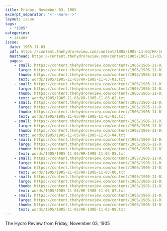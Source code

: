 ```yaml
---
title: Friday, November 03, 1905
excerpt_separator: "<!--more-->"
layout: issue
tags:
  - "1905"
categories:
  - issues
issue:
  date: 1905-11-03
  pdf: https://content.thehydroreview.com/content/1905/1905-11-03/HR-1905-11-03.pdf
  masthead: https://content.thehydroreview.com/content/1905/1905-11-03/masthead/HR-1905-11-03.jpg
  pages:
    - small: https://content.thehydroreview.com/content/1905/1905-11-03/small/HR-1905-11-03-01.jpg
      large: https://content.thehydroreview.com/content/1905/1905-11-03/large/HR-1905-11-03-01.jpg
      thumb: https://content.thehydroreview.com/content/1905/1905-11-03/thumbnails/HR-1905-11-03-01.jpg
      text: words/1905/1905-11-03/HR-1905-11-03-01.txt
    - small: https://content.thehydroreview.com/content/1905/1905-11-03/small/HR-1905-11-03-02.jpg
      large: https://content.thehydroreview.com/content/1905/1905-11-03/large/HR-1905-11-03-02.jpg
      thumb: https://content.thehydroreview.com/content/1905/1905-11-03/thumbnails/HR-1905-11-03-02.jpg
      text: words/1905/1905-11-03/HR-1905-11-03-02.txt
    - small: https://content.thehydroreview.com/content/1905/1905-11-03/small/HR-1905-11-03-03.jpg
      large: https://content.thehydroreview.com/content/1905/1905-11-03/large/HR-1905-11-03-03.jpg
      thumb: https://content.thehydroreview.com/content/1905/1905-11-03/thumbnails/HR-1905-11-03-03.jpg
      text: words/1905/1905-11-03/HR-1905-11-03-03.txt
    - small: https://content.thehydroreview.com/content/1905/1905-11-03/small/HR-1905-11-03-04.jpg
      large: https://content.thehydroreview.com/content/1905/1905-11-03/large/HR-1905-11-03-04.jpg
      thumb: https://content.thehydroreview.com/content/1905/1905-11-03/thumbnails/HR-1905-11-03-04.jpg
      text: words/1905/1905-11-03/HR-1905-11-03-04.txt
    - small: https://content.thehydroreview.com/content/1905/1905-11-03/small/HR-1905-11-03-05.jpg
      large: https://content.thehydroreview.com/content/1905/1905-11-03/large/HR-1905-11-03-05.jpg
      thumb: https://content.thehydroreview.com/content/1905/1905-11-03/thumbnails/HR-1905-11-03-05.jpg
      text: words/1905/1905-11-03/HR-1905-11-03-05.txt
    - small: https://content.thehydroreview.com/content/1905/1905-11-03/small/HR-1905-11-03-06.jpg
      large: https://content.thehydroreview.com/content/1905/1905-11-03/large/HR-1905-11-03-06.jpg
      thumb: https://content.thehydroreview.com/content/1905/1905-11-03/thumbnails/HR-1905-11-03-06.jpg
      text: words/1905/1905-11-03/HR-1905-11-03-06.txt
    - small: https://content.thehydroreview.com/content/1905/1905-11-03/small/HR-1905-11-03-07.jpg
      large: https://content.thehydroreview.com/content/1905/1905-11-03/large/HR-1905-11-03-07.jpg
      thumb: https://content.thehydroreview.com/content/1905/1905-11-03/thumbnails/HR-1905-11-03-07.jpg
      text: words/1905/1905-11-03/HR-1905-11-03-07.txt
    - small: https://content.thehydroreview.com/content/1905/1905-11-03/small/HR-1905-11-03-08.jpg
      large: https://content.thehydroreview.com/content/1905/1905-11-03/large/HR-1905-11-03-08.jpg
      thumb: https://content.thehydroreview.com/content/1905/1905-11-03/thumbnails/HR-1905-11-03-08.jpg
      text: words/1905/1905-11-03/HR-1905-11-03-08.txt
---
```


The Hydro Review from Friday, November 03, 1905

<!--more-->

